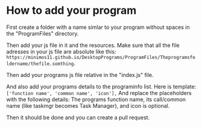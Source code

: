 # How to add your program

First create a folder with a name simlar to your program without spaces in the "ProgramFiles" directory.

Then add your js file in it and the resources.
Make sure that all the file adresses in your js file are absolute like this: `https://minimos11.github.io/DesktopPrograms/ProgramFiles/Theprogramsfoldername/thefile.somthing`.

Then add your programs js file relative in the "index.js" file.

And also add your programs details to the programinfo list.
Here is template: `['function name', 'common name', 'icon'],`
And replace the placeholders with the following details:
The programs function name, its call/common name (like taskmgr becomes Task Manager), and icon is optional.

Then it should be done and you can create a pull request.
